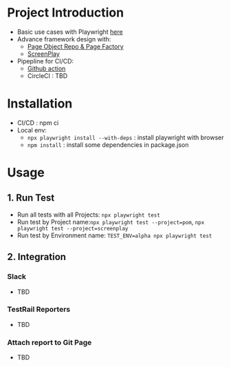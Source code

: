 # Project Introduction

* Basic use cases with Playwright [here](https://github.com/nhiendohao/playwright-template/tree/master/tests/web/basichttps:/)
* Advance framework design with:
  * [Page Object Repo & Page Factory](https://github.com/nhiendohao/playwright-template/tree/master/tests/web/advance/PageObjectModel)
  * [ScreenPlay](https://github.com/nhiendohao/playwright-template/tree/master/tests/web/advance/ScreenPlay)
* Pipepline for CI/CD:
  * [Github action](https://github.com/nhiendohao/playwright-template/tree/master/.github/workflows)
  * CircleCI : TBD

# Installation

* CI/CD : npm ci
* Local env:
  * `npx playwright install --with-deps` : install playwright with browser
  * `npm install` : install some dependencies in package.json

# Usage

## 1. Run Test

* Run all tests with all Projects: `npx playwright test`
* Run test by Project name:`npx playwright test --project=pom`, `npx playwright test --project=screenplay`
* Run test by Environment name: `TEST_ENV=alpha npx playwright test`

## 2. Integration

### Slack

* TBD

### TestRail Reporters

* TBD

### Attach report to Git Page

* TBD
